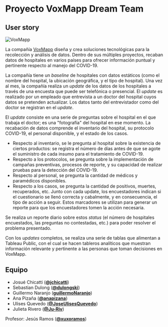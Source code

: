 # Proyecto VoxMapp Dream Team
## User story
![VoxMapp](https://imgur.com/gG68PvJ.png)

La compañía [VoxMapp](http://voxmapp.com) diseña y crea soluciones tecnológicas para la recolección y análisis de datos. Dentro de sus múltiples proyectos, recaban datos de hospitales en varios países para ofrecer información puntual y pertinente respecto al manejo del COVID-19.

La compañía tiene un _baseline_ de hospitales con datos estáticos (como el nombre del hospital, la ubicación geográfica, y el tipo de hospital).
Una vez al mes, la compañía realiza un _update_ de los datos de los hospitales a través de una encuesta que puede ser telefónica o presencial. El _update_ es realizado por un empleado que entrevista a un doctor del hospital cuyos datos se pretenden actualizar. Los datos tanto del entrevistador como del doctor se registran en el _update_.

El _update_ consiste en una serie de preguntas sobre el hospital en el que trabaja el doctor; es una "fotografía" del hospital en ese momento. La recabación de datos comprende el inventario del hospital, su protocolo COVID-19, el personal disponible, y el estado de los casos.
- Respecto al inventario, se le pregunta al hospital sobre la existencia de ciertos productos: se registra el número de días antes de que se agote el suministro de cada insumo para el tratamiento de COVID-19.
- Respecto a los protocolos, se pregunta sobre la implementación de campañas preventivas, procesos de reporte, y su capacidad de realizar pruebas para la detección del COVID-19.
- Respecto al personal, se pregunta la cantidad de médicos y paramédicos disponibles.
- Respecto a los casos, se pregunta la cantidad de positivos, muertes, recuperados, etc.
Junto con cada update, los encuestadores indican si el cuestionario se llenó correcta y cabalmente, y en consecuencia, el tipo de acción a seguir. Estos marcadores se utilizan para generar un reporte para que los encuestadores tomen la acción necesaria.

Se realiza un reporte diario sobre estos _status_ (el número de hospitales encuestados, las preguntas no contestadas, etc.) para poder resolver el problema presentado.

Con los _updates_ completos, se realiza una serie de tablas que alimentan a Tableau Public, con el cual se hacen tableros analíticos que muestran información relevante y pertinente a las personas que toman decisiones en VoxMapp.

## Equipo
- Josué Chicatti ([**@jchicatti**](https://github.com/jchicatti))
- Sebastian Dulong ([**@dulongski**](https://github.com/dulongski))
- Guillermo Naranjo ([**guillermoNaranjo**](https://github.com/guillermoNaranjo))
- Ana Pizaña ([**@anapizana**](https://github.com/anapizana))
- Ulises Quevedo ([**@JoseUlisesQuevedo**](https://github.com/JoseUlisesQuevedo))
- Julieta Rivero ([**@Ju-Riv**](https://github.com/Ju-Riv))

Profesor: Jesús Ramos ([**@xuxoramos**](https://github.com/xuxoramos))
